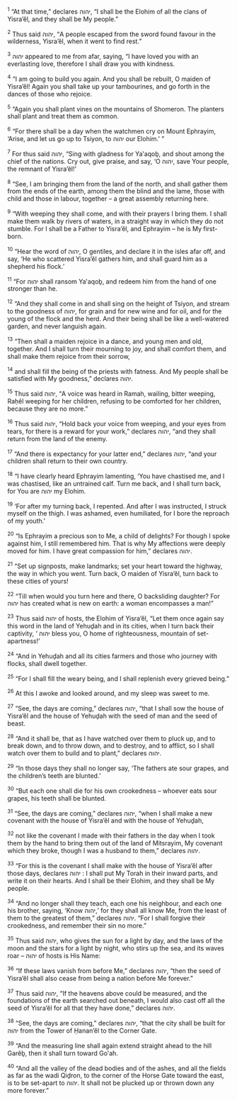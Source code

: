 <sup>1</sup> “At that time,” declares יהוה, “I shall be the Elohim of all the clans of Yisra’ĕl, and they shall be My people.”

<sup>2</sup> Thus said יהוה, “A people escaped from the sword found favour in the wilderness, Yisra’ĕl, when it went to find rest.”

<sup>3</sup> יהוה appeared to me from afar, saying, “I have loved you with an everlasting love, therefore I shall draw you with kindness.

<sup>4</sup> “I am going to build you again. And you shall be rebuilt, O maiden of Yisra’ĕl! Again you shall take up your tambourines, and go forth in the dances of those who rejoice.

<sup>5</sup> “Again you shall plant vines on the mountains of Shomeron. The planters shall plant and treat them as common.

<sup>6</sup> “For there shall be a day when the watchmen cry on Mount Ephrayim, ‘Arise, and let us go up to Tsiyon, to יהוה our Elohim.’ ”

<sup>7</sup> For thus said יהוה, “Sing with gladness for Ya‛aqoḇ, and shout among the chief of the nations. Cry out, give praise, and say, ‘O יהוה, save Your people, the remnant of Yisra’ĕl!’

<sup>8</sup> “See, I am bringing them from the land of the north, and shall gather them from the ends of the earth, among them the blind and the lame, those with child and those in labour, together – a great assembly returning here.

<sup>9</sup> “With weeping they shall come, and with their prayers I bring them. I shall make them walk by rivers of waters, in a straight way in which they do not stumble. For I shall be a Father to Yisra’ĕl, and Ephrayim – he is My first-born.

<sup>10</sup> “Hear the word of יהוה, O gentiles, and declare it in the isles afar off, and say, ‘He who scattered Yisra’ĕl gathers him, and shall guard him as a shepherd his flock.’

<sup>11</sup> “For יהוה shall ransom Ya‛aqoḇ, and redeem him from the hand of one stronger than he.

<sup>12</sup> “And they shall come in and shall sing on the height of Tsiyon, and stream to the goodness of יהוה, for grain and for new wine and for oil, and for the young of the flock and the herd. And their being shall be like a well-watered garden, and never languish again.

<sup>13</sup> “Then shall a maiden rejoice in a dance, and young men and old, together. And I shall turn their mourning to joy, and shall comfort them, and shall make them rejoice from their sorrow,

<sup>14</sup> and shall fill the being of the priests with fatness. And My people shall be satisfied with My goodness,” declares יהוה.

<sup>15</sup> Thus said יהוה, “A voice was heard in Ramah, wailing, bitter weeping, Raḥĕl weeping for her children, refusing to be comforted for her children, because they are no more.”

<sup>16</sup> Thus said יהוה, “Hold back your voice from weeping, and your eyes from tears, for there is a reward for your work,” declares יהוה, “and they shall return from the land of the enemy.

<sup>17</sup> “And there is expectancy for your latter end,” declares יהוה, “and your children shall return to their own country.

<sup>18</sup> “I have clearly heard Ephrayim lamenting, ‘You have chastised me, and I was chastised, like an untrained calf. Turn me back, and I shall turn back, for You are יהוה my Elohim.

<sup>19</sup> ‘For after my turning back, I repented. And after I was instructed, I struck myself on the thigh. I was ashamed, even humiliated, for I bore the reproach of my youth.’

<sup>20</sup> “Is Ephrayim a precious son to Me, a child of delights? For though I spoke against him, I still remembered him. That is why My affections were deeply moved for him. I have great compassion for him,” declares יהוה.

<sup>21</sup> “Set up signposts, make landmarks; set your heart toward the highway, the way in which you went. Turn back, O maiden of Yisra’ĕl, turn back to these cities of yours!

<sup>22</sup> “Till when would you turn here and there, O backsliding daughter? For יהוה has created what is new on earth: a woman encompasses a man!”

<sup>23</sup> Thus said יהוה of hosts, the Elohim of Yisra’ĕl, “Let them once again say this word in the land of Yehuḏah and in its cities, when I turn back their captivity, ‘ יהוה bless you, O home of righteousness, mountain of set-apartness!’

<sup>24</sup> “And in Yehuḏah and all its cities farmers and those who journey with flocks, shall dwell together.

<sup>25</sup> “For I shall fill the weary being, and I shall replenish every grieved being.”

<sup>26</sup> At this I awoke and looked around, and my sleep was sweet to me.

<sup>27</sup> “See, the days are coming,” declares יהוה, “that I shall sow the house of Yisra’ĕl and the house of Yehuḏah with the seed of man and the seed of beast.

<sup>28</sup> “And it shall be, that as I have watched over them to pluck up, and to break down, and to throw down, and to destroy, and to afflict, so I shall watch over them to build and to plant,” declares יהוה.

<sup>29</sup> “In those days they shall no longer say, ‘The fathers ate sour grapes, and the children’s teeth are blunted.’

<sup>30</sup> “But each one shall die for his own crookedness – whoever eats sour grapes, his teeth shall be blunted.

<sup>31</sup> “See, the days are coming,” declares יהוה, “when I shall make a new covenant with the house of Yisra’ĕl and with the house of Yehuḏah,

<sup>32</sup> not like the covenant I made with their fathers in the day when I took them by the hand to bring them out of the land of Mitsrayim, My covenant which they broke, though I was a husband to them,” declares יהוה.

<sup>33</sup> “For this is the covenant I shall make with the house of Yisra’ĕl after those days, declares יהוה : I shall put My Torah in their inward parts, and write it on their hearts. And I shall be their Elohim, and they shall be My people.

<sup>34</sup> “And no longer shall they teach, each one his neighbour, and each one his brother, saying, ‘Know יהוה,’ for they shall all know Me, from the least of them to the greatest of them,” declares יהוה. “For I shall forgive their crookedness, and remember their sin no more.”

<sup>35</sup> Thus said יהוה, who gives the sun for a light by day, and the laws of the moon and the stars for a light by night, who stirs up the sea, and its waves roar – יהוה of hosts is His Name:

<sup>36</sup> “If these laws vanish from before Me,” declares יהוה, “then the seed of Yisra’ĕl shall also cease from being a nation before Me forever.”

<sup>37</sup> Thus said יהוה, “If the heavens above could be measured, and the foundations of the earth searched out beneath, I would also cast off all the seed of Yisra’ĕl for all that they have done,” declares יהוה.

<sup>38</sup> “See, the days are coming,” declares יהוה, “that the city shall be built for יהוה from the Tower of Ḥanan’ĕl to the Corner Gate.

<sup>39</sup> “And the measuring line shall again extend straight ahead to the hill Garĕḇ, then it shall turn toward Go‛ah.

<sup>40</sup> “And all the valley of the dead bodies and of the ashes, and all the fields as far as the wadi Qiḏron, to the corner of the Horse Gate toward the east, is to be set-apart to יהוה. It shall not be plucked up or thrown down any more forever.”

